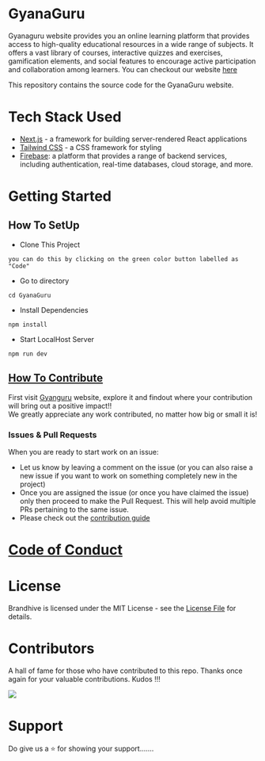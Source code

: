 
# GyanaGuru
Gyanaguru website provides you an online learning platform that provides access to high-quality educational resources in a wide range of subjects. 
It offers a vast library of courses, interactive quizzes and exercises, gamification elements, and social features to encourage active participation and collaboration among learners.
You can checkout our website [here](https://gyanaguru.vercel.app/)

This repository contains the source code for the GyanaGuru website.


# Tech Stack Used
- [Next.js](https://nextjs.org/) - a framework for building server-rendered React applications
- [Tailwind CSS](https://tailwindcss.com/) - a CSS framework for styling
- [Firebase](https://firebase.google.com/): a platform that provides a range of backend services, including authentication, real-time databases, cloud storage, and more.


# Getting Started
## How To SetUp
- Clone This Project
```
you can do this by clicking on the green color button labelled as "Code"
```
- Go to directory
```
cd GyanaGuru
```
- Install Dependencies
```
npm install
```
- Start LocalHost Server
```
npm run dev
```
## [How To Contribute](CONTRIBUTIONS%20GUIDE.md)
First visit [Gyanguru](https://gyanaguru.vercel.app/) website, explore it
and findout where your contribution will bring out a positive impact!!  
We greatly appreciate any work contributed, no matter how big or small it is!
<br>
### Issues & Pull Requests
When you are ready to start work on an issue:
- Let us know by leaving a comment on the issue (or you can also raise a new issue if you want to work on something completely new in the project)
- Once you are assigned the issue (or once you have claimed the issue) only then proceed to make the Pull Request. This will help avoid multiple PRs pertaining to the same issue.
- Please check out the [contribution guide](CONTRIBUTIONS%20GUIDE.md)

# [Code of Conduct](CODE%20OF%20CONDUCT.md)
# License
Brandhive is licensed under the MIT License - see the [License File](LICENSE) for details.

# Contributors
A hall of fame for those who have contributed to this repo. Thanks once again for your valuable contributions. Kudos !!!
<br>

<a href="https://github.com/PiyushKalyanpy/GyanaGuru/graphs/contributors">
  <img src="https://contrib.rocks/image?repo=PiyushKalyanpy/GyanaGuru" />
</a>

# Support
Do give us a ⭐️ for showing your support.......
